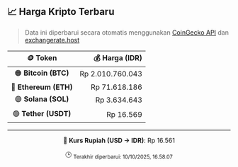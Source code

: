 

<!-- HARGA_KRIPTO -->
## 📈 Harga Kripto Terbaru

> Data ini diperbarui secara otomatis menggunakan [CoinGecko API](https://www.coingecko.com/) dan [exchangerate.host](https://exchangerate.host/)

<div align="center">

| 🪙 Token | 💰 Harga (IDR) |
|:------:|---------------:|
| 🟠 **Bitcoin (BTC)**   | Rp 2.010.760.043 |
| 🔵 **Ethereum (ETH)**  | Rp 71.618.186 |
| 🟣 **Solana (SOL)**    | Rp 3.634.643 |
| 🟢 **Tether (USDT)**   | Rp 16.569 |

---

💱 **Kurs Rupiah (USD → IDR)**: Rp 16.561

🕒 <sub>Terakhir diperbarui: 10/10/2025, 16.58.07</sub>

</div>
<!-- /HARGA_KRIPTO -->